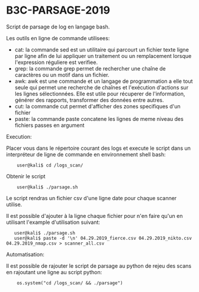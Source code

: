 # B3C-PARSAGE-2019

Script de parsage de log en langage bash.

Les outils en ligne de commande utilisees:

- cat: la commande sed est un utilitaire qui parcourt un fichier texte ligne par ligne afin de lui appliquer un traitement ou un remplacement lorsque l'expression réguliere est verifiee.  
- grep: la commande grep permet de rechercher une chaîne de caractères ou un motif dans un fichier. 
- awk: awk est une commande et un langage de programmation a elle tout seule qui permet une recherche de chaînes et l'exécution d'actions sur les lignes sélectionnées. Elle est utile pour récuperer de l'information, générer des rapports, transformer des données entre autres.
- cut: la commande cut permet d'afficher des zones specifiques d'un fichier
- paste: la commande paste concatene les lignes de meme niveau des fichiers passes en argument

Execution: 

Placer vous dans le répertoire courant des logs et execute le script dans un interpréteur de ligne de commande en environnement shell bash:
```
    user@kali$ cd /logs_scan/
```
Obtenir le script
```
    user@kali$ ./parsage.sh
```

Le script rendras un fichier csv d'une ligne date pour chaque scanner utilise.

Il est possible d'ajouter à la ligne chaque fichier pour n'en faire qu'un en utilisant l'example d'utilisation suivant:
```
   user@kali$ ./parsage.sh
   user@kali$ paste -d '\n' 04.29.2019_fierce.csv 04.29.2019_nikto.csv 04.29.2019_nmap.csv > scanner_all.csv	
```  

Automatisation:

Il est possible de rajouter le script de parsage au python de rejeu des scans en rajoutant une ligne au script python:
```
    os.system("cd /logs_scan/ && ./parsage")
```
